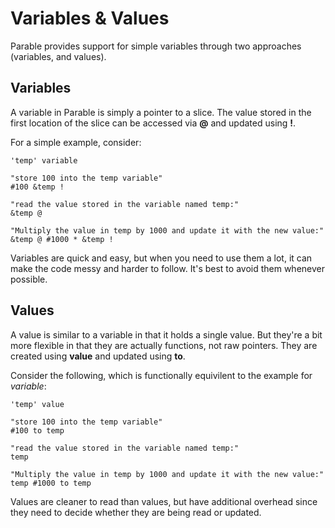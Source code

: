 # Variables & Values

Parable provides support for simple variables through two approaches (variables, and values).

## Variables

A variable in Parable is simply a pointer to a slice. The value stored in the first location of the slice can be accessed via **@** and updated using **!**.

For a simple example, consider:

    'temp' variable
    
    "store 100 into the temp variable"
    #100 &temp !
    
    "read the value stored in the variable named temp:"
    &temp @
    
    "Multiply the value in temp by 1000 and update it with the new value:"
    &temp @ #1000 * &temp !

Variables are quick and easy, but when you need to use them a lot, it can make the code messy and harder to follow. It's best to avoid them whenever possible.

## Values

A value is similar to a variable in that it holds a single value. But they're a bit more flexible in that they are actually functions, not raw pointers. They are created using **value** and updated using **to**.

Consider the following, which is functionally equivilent to the example for *variable*:

    'temp' value

    "store 100 into the temp variable"
    #100 to temp

    "read the value stored in the variable named temp:"
    temp

    "Multiply the value in temp by 1000 and update it with the new value:"
    temp #1000 to temp


Values are cleaner to read than values, but have additional overhead since they need to decide whether they are being read or updated.
